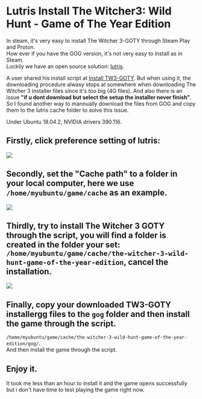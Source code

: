 Lutris Install The Witcher3: Wild Hunt - Game of The Year Edition
==========
In steam, it's very easy to install The Witcher 3-GOTY through Steam Play and Proton.  
How ever if you have the GOG version, it's not very easy to install as in Steam.   
Luckily we have an open source solution: [lutris](https://github.com/lutris/lutris).  

A user shared his install script at [Install TW3-GOTY](https://github.com/lutris/lutris). But when using it, the downloading procedure alwasy stops at somewhere when downloading The Witcher 3 installer files since it's too big (4G files). And also there is an issue __"if u dont download but select the setup the installer never finish"__.  
So I found another way to mannually download the files from GOG and copy them to the lutris cache folder to solve this issue.

Under Ubuntu 18.04.2, NVIDIA drivers 390.116.

## Firstly, click preference setting of lutris:  
![](https://user-images.githubusercontent.com/7792396/59961926-86334380-9511-11e9-978b-c31378e2234a.png)   
## Secondly, set the "Cache path"  to  a folder in your local computer, here we use `/home/myubuntu/game/cache` as an example.  
![](https://user-images.githubusercontent.com/7792396/59961942-90edd880-9511-11e9-852c-0aef3b13d06d.png)  
## Thirdly, try to install The Witcher 3 GOTY through the script, you will find a folder is created in the folder your set: `/home/myubuntu/game/cache/the-witcher-3-wild-hunt-game-of-the-year-edition`,  cancel the installation.  
![](https://user-images.githubusercontent.com/7792396/59962058-eb3b6900-9512-11e9-98f1-75d024496675.png)  

## Finally, copy your downloaded TW3-GOTY installergg files to the `gog` folder and then install the game through the script.
`/home/myubuntu/game/cache/the-witcher-3-wild-hunt-game-of-the-year-edition/gog/`.  
And then install the game through the script.  

## Enjoy it.  

It took me less than an hour to install it and the game opens successfully but i don't have time to test playing the game right now.  

